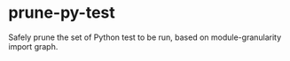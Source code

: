 prune-py-test
=============

Safely prune the set of Python test to be run, based on module-granularity import graph.


